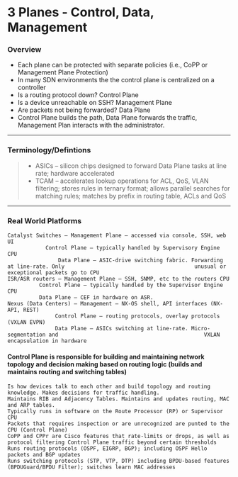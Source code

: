 # 3 Planes - Control, Data, Management

### Overview
* Each plane can be protected with separate policies (i.e., CoPP or Management Plane Protection)  
* In many SDN environments the the control plane is centralized on a controller  
* Is a routing protocol down? Control Plane  
* Is a device unreachable on SSH? Management Plane
* Are packets not being forwarded? Data Plane  
* Control Plane builds the path, Data Plane forwards the traffic, Management Plan interacts with the administrator.  
---
### Terminology/Defintions
> * ASICs – silicon chips designed to forward Data Plane tasks at line rate; hardware accelerated  
> * TCAM – accelerates lookup operations for ACL, QoS, VLAN filtering; stores rules in ternary format; allows parallel searches for matching rules; matches by prefix in routing table, ACLs and QoS  
---
### Real World Platforms
```
Catalyst Switches – Management Plane – accessed via console, SSH, web UI
		    Control Plane – typically handled by Supervisory Engine CPU
	            Data Plane – ASIC-drive switching fabric. Forwarding at line-rate. Only 			                            unusual or exceptional packets go to CPU
ISR/ASR routers – Management Plane – SSH, SNMP, etc to the routers CPU
		  Control Plane – typically handled by the Supervisor Engine CPU
		  Data Plane – CEF in hardware on ASR.
Nexus (Data Centers) – Management – NX-OS shell, API interfaces (NX-API, REST)
		       Control Plane – routing protocols, overlay protocols (VXLAN EVPN)
		       Data Plane – ASICs switching at line-rate. Micro-segmentation and 			                                  VXLAN encapsulation in hardware
```

#### Control Plane is responsible for building and maintaining network topology and decision making based on routing logic (builds and maintains routing and switching tables)
```
Is how devices talk to each other and build topology and routing knowledge. Makes decisions for traffic handling.
Maintains RIB and Adjacency Tables. Maintains and updates routing, MAC and ARP tables.
Typically runs in software on the Route Processor (RP) or Supervisor CPU
Packets that requires inspection or are unrecognized are punted to the CPU (Control Plane)
CoPP and CPPr are Cisco features that rate-limits or drops, as well as protocol filtering Control Plane traffic beyond certain thresholds
Runs routing protocols (OSPF, EIGRP, BGP); including OSPF Hello packets and BGP updates
Runs switching protocols (STP, VTP, DTP) including BPDU-based features (BPDUGuard/BPDU Filter); switches learn MAC addresses
```
